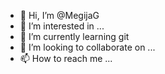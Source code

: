 - 👋 Hi, I’m @MegijaG
- 👀 I’m interested in ...
- 🌱 I’m currently learning git
- 💞️ I’m looking to collaborate on ...
- 📫 How to reach me ...

<!---
MegijaG/MegijaG is a ✨ special ✨ repository because its `README.md` (this file) appears on your GitHub profile.
You can click the Preview link to take a look at your changes.
--->
